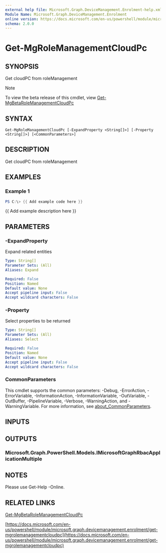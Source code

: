 ```yaml
---
external help file: Microsoft.Graph.DeviceManagement.Enrolment-help.xml
Module Name: Microsoft.Graph.DeviceManagement.Enrolment
online version: https://docs.microsoft.com/en-us/powershell/module/microsoft.graph.devicemanagement.enrolment/get-mgrolemanagementcloudpc
schema: 2.0.0
---
```


# Get-MgRoleManagementCloudPc

## SYNOPSIS
Get cloudPC from roleManagement

> [!NOTE]
> To view the beta release of this cmdlet, view [Get-MgBetaRoleManagementCloudPc](/powershell/module/Microsoft.Graph.Beta.DeviceManagement.Enrolment/Get-MgRoleManagementCloudPc?view=graph-powershell-beta)

## SYNTAX

```
Get-MgRoleManagementCloudPc [-ExpandProperty <String[]>] [-Property <String[]>] [<CommonParameters>]
```

## DESCRIPTION
Get cloudPC from roleManagement

## EXAMPLES

### Example 1
```powershell
PS C:\> {{ Add example code here }}
```

{{ Add example description here }}

## PARAMETERS

### -ExpandProperty
Expand related entities

```yaml
Type: String[]
Parameter Sets: (All)
Aliases: Expand

Required: False
Position: Named
Default value: None
Accept pipeline input: False
Accept wildcard characters: False
```

### -Property
Select properties to be returned

```yaml
Type: String[]
Parameter Sets: (All)
Aliases: Select

Required: False
Position: Named
Default value: None
Accept pipeline input: False
Accept wildcard characters: False
```

### CommonParameters
This cmdlet supports the common parameters: -Debug, -ErrorAction, -ErrorVariable, -InformationAction, -InformationVariable, -OutVariable, -OutBuffer, -PipelineVariable, -Verbose, -WarningAction, and -WarningVariable. For more information, see [about_CommonParameters](http://go.microsoft.com/fwlink/?LinkID=113216).

## INPUTS

## OUTPUTS

### Microsoft.Graph.PowerShell.Models.IMicrosoftGraphRbacApplicationMultiple
## NOTES
Please use Get-Help -Online.

## RELATED LINKS
[Get-MgBetaRoleManagementCloudPc](/powershell/module/Microsoft.Graph.Beta.DeviceManagement.Enrolment/Get-MgRoleManagementCloudPc?view=graph-powershell-beta)

[https://docs.microsoft.com/en-us/powershell/module/microsoft.graph.devicemanagement.enrolment/get-mgrolemanagementcloudpc](https://docs.microsoft.com/en-us/powershell/module/microsoft.graph.devicemanagement.enrolment/get-mgrolemanagementcloudpc)


